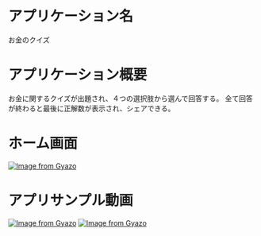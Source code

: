 # アプリケーション名
お金のクイズ

# アプリケーション概要
お金に関するクイズが出題され、４つの選択肢から選んで回答する。
全て回答が終わると最後に正解数が表示され、シェアできる。

# ホーム画面
[![Image from Gyazo](https://i.gyazo.com/e6a4c9585a4c218da9743b886b44aa1f.png)](https://gyazo.com/e6a4c9585a4c218da9743b886b44aa1f)

# アプリサンプル動画
[![Image from Gyazo](https://i.gyazo.com/348bd7e7add4e12b68c7af5897ffeee7.gif)](https://gyazo.com/348bd7e7add4e12b68c7af5897ffeee7)
[![Image from Gyazo](https://i.gyazo.com/e65ee1b5ace8c38d5d202911cbe6dc3c.gif)](https://gyazo.com/e65ee1b5ace8c38d5d202911cbe6dc3c)

